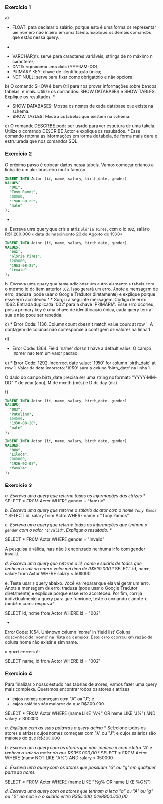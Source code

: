 ### Exercício 1

a)

- FLOAT: para declarar o salário, porque esta é uma forma de representar um número não inteiro em uma tabela. Explique os demais comandos que estão nessa query.
* 
- VARCHAR(n): serve para caracteres variáveis, strings de no máximo n caracteres;
- DATE: representa uma data (YYY-MM-DD);
- PRIMARY KEY: chave de identificação única;
- NOT NULL: serve para fixar como obrigatório e não opcional 

b) O comando SHOW é bem útil para nos prover informações sobre bancos, tabelas, e mais. Utilize os comandos: SHOW DATABASES e SHOW TABLES. Explique os resultados.
* 
- SHOW DATABASES: Mostra os nomes de cada database que existe na schema.
- SHOW TABLES: Mostra as tabelas que existem na schema.

c) O comando DESCRIBE pode ser usado para ver estrutura de uma tabela. Utilize o comando  DESCRIBE Actor e explique os resultados.
* 
Esse comando retorna as informações em forma de tabela, de forma mais clara e estruturada que nos comandos SQL.

### Exercício 2

O próximo passo é colocar dados nessa tabela. Vamos começar criando a linha de um ator brasileiro muito famoso.

```sql
INSERT INTO Actor (id, name, salary, birth_date, gender)
VALUES(
  "001", 
  "Tony Ramos",
  400000,
  "1948-08-25", 
  "male"
);
``` 
*
a. Escreva uma query que crie a atriz `Glória Pires`, com o id `002`, salário R$1.200.000 e data de nascimento 23 de Agosto de 1963*

```sql
INSERT INTO Actor (id, name, salary, birth_date, gender)
VALUES(
  "002", 
  "Glória Pires",
  1200000,
  "1963-08-23", 
  "female"
);
``` 

b. Escreva uma query que tente adicionar um outro elemento a tabela com o mesmo id do item anterior `002`. Isso gerará um erro. Anote a mensagem de erro, traduza (pode usar o Google Tradutor diretamente) e explique porque esse erro aconteceu.*
* 
Surgiu a seguinte mensagem: Código de erro: 1062. Entrada duplicada '002' para a chave 'PRIMÁRIA'.
Esse erro ocorreu, pois a primary key é uma chave de identificação única, cada query tem a sua e não pode ser repetida.

c) 
* 
Error Code: 1136. Column count doesn't match value count at row 1. 
A contagem de colunas não corresponde à contagem de valores na linha 1

d)
* Error Code: 1364. Field 'name' doesn't have a default value.
O campo 'nome' não tem um valor padrão.

e)
* 
Error Code: 1292. Incorrect date value: '1950' for column 'birth_date' at row 1.
Valor de data incorreto: '1950' para a coluna 'birth_date' na linha 1.

O dado do campo birth_date precisa ser uma string no formato "YYYY-MM-DD"
Y de year (ano), M de month (mês) e D de day (dia)

f)

```sql
INSERT INTO Actor (id, name, salary, birth_date, gender)
VALUES(
  "003", 
  "Patolino",
  100000,
  "1930-08-20", 
  "male"
);

INSERT INTO Actor (id, name, salary, birth_date, gender)
VALUES(
  "004", 
  "Liloca",
  2000000,
  "1926-02-05", 
  "female"
);
```
### Exercicio 3

*a. Escreva uma query que retorne todas as informações das atrizes*
*
SELECT * FROM Actor WHERE gender = "female"

*b. Escreva uma query que retorne o salário do ator com o nome `Tony Ramos`*
* 
SELECT id, salary from Actor WHERE name = "Tony Ramos"

*c. Escreva uma query que retorne todas as informações que tenham o `gender` com o valor `"invalid"`. Explique o resultado.*
* 

SELECT * FROM Actor WHERE gender = "invalid"

A pesquisa é válida, mas não é encontrado nenhuma info com gender invalid.


*d. Escreva uma query que retorne o id, nome e salário de todos que tenham o salário com o valor máximo de R$500.000*
* 
SELECT id, name, salary from Actor WHERE salary < 500000

e. Tente usar a query abaixo. Você vai reparar que ela vai gerar um erro. Anote a mensagem de erro, traduza (pode usar o Google Tradutor diretamente) e explique porque esse erro aconteceu. Por fim, corrija individualmente a query para que funcione, teste o comando e anote-o também como resposta*

SELECT id, nome from Actor WHERE id = "002"

* 
Error Code: 1054. Unknown column 'nome' in 'field list'
Coluna desconhecida 'nome' na 'lista de campos'
Esse erro ocorreu em razão da coluna nome não existir e sim name.

a quert correta é:

SELECT name, id from Actor WHERE id = "002"


### Exercicio 4

Para finalizar o nosso estudo nas tabelas de atores, vamos fazer uma query mais complexa. Queremos encontrar todos os atores e atrizes:

- cujos nomes começam com "A" ou "J"; e
- cujos salários são maiores do que R$300.000

SELECT * FROM Actor WHERE (name LIKE "A%" OR name LIKE "J%") AND salary > 300000


*a. Explique com as suas palavras a query acima*
* 
Selecione todos os atores e atrizes cujos nomes começam com "A" ou "J"; e cujos salários são maiores do que R$300.000

*b. Escreva uma query com os atores que não comecem com a letra "A" e tenham o salário maior do que R$350.000,00*
* 
SELECT * FROM Actor WHERE (name NOT LIKE "A%") AND salary > 350000

*c. Escreva uma query com os atores que possuam "G" ou "g" em qualquer parte do nome.* 

SELECT * FROM Actor WHERE (name LIKE "%g% OR name LIKE %G%") 

*d. Escreva uma query com os atores que tenham a letra "a" ou "A" ou "g" ou "G" no nome e o salário entre R$350.000,00 e R$900.000,00*
